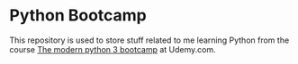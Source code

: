 # Python Bootcamp

This repository is used to store stuff related to me learning Python from the course [The modern python 3 bootcamp](https://www.udemy.com/the-modern-python3-bootcamp/learn/v4/t/lecture/9166920?start=0) at Udemy.com.
